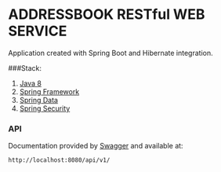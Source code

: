# ADDRESSBOOK RESTful WEB SERVICE
Application created with Spring Boot and Hibernate integration.

###Stack:
1. [Java 8](https://java.com/)
1. [Spring Framework](https://spring.io/)
1. [Spring Data](https://spring.io/projects/spring-data/)
1. [Spring Security](https://spring.io/projects/spring-security/)

### API
Documentation provided by [Swagger](https://swagger.io/) and available at:
```text
http://localhost:8080/api/v1/
```

